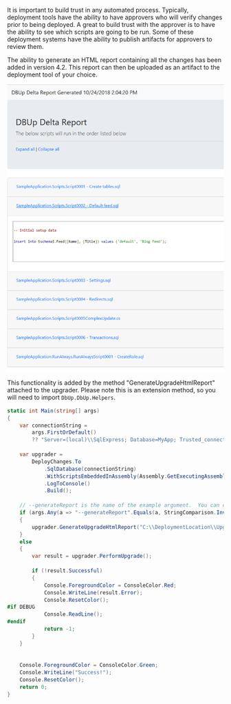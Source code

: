 It is important to build trust in any automated process.  Typically, deployment tools have the ability to have approvers who will verify changes prior to being deployed.  A great to build trust with the approver is to have the ability to see which scripts are going to be run.  Some of these deployment systems have the ability to publish artifacts for approvers to review them.

The ability to generate an HTML report containing all the changes has been added in version 4.2.  This report can then be uploaded as an artifact to the deployment tool of your choice.

![](samplehtmlreport.png)

This functionality is added by the method "GenerateUpgradeHtmlReport" attached to the upgrader.  Please note this is an extension method, so you will need to import `DbUp.DbUp.Helpers`.

```csharp
static int Main(string[] args)
{
    var connectionString =
        args.FirstOrDefault()
        ?? "Server=(local)\\SqlExpress; Database=MyApp; Trusted_connection=true";

    var upgrader =
        DeployChanges.To
            .SqlDatabase(connectionString)
            .WithScriptsEmbeddedInAssembly(Assembly.GetExecutingAssembly())
            .LogToConsole()
            .Build();

    // --generateReport is the name of the example argument.  You can call it anything
    if (args.Any(a => "--generateReport".Equals(a, StringComparison.InvariantCultureIgnoreCase))) 
    {
        upgrader.GenerateUpgradeHtmlReport("C:\\DeploymentLocation\\UpgradeReport.html");
    }
    else
    {
        var result = upgrader.PerformUpgrade();

        if (!result.Successful)
        {
            Console.ForegroundColor = ConsoleColor.Red;
            Console.WriteLine(result.Error);
            Console.ResetColor();
#if DEBUG
            Console.ReadLine();
#endif                
            return -1;
        }
    }


    Console.ForegroundColor = ConsoleColor.Green;
    Console.WriteLine("Success!");
    Console.ResetColor();
    return 0;
}
```